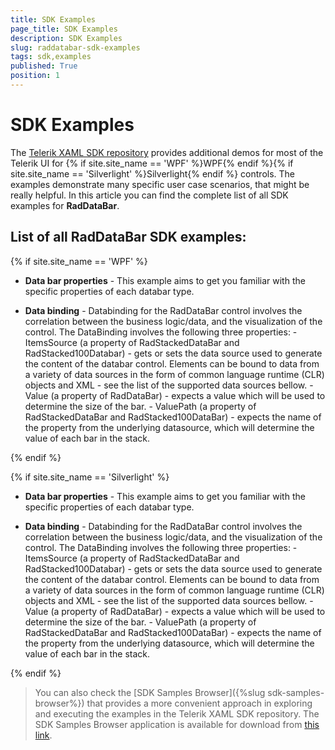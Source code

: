 ```yaml
---
title: SDK Examples
page_title: SDK Examples
description: SDK Examples
slug: raddatabar-sdk-examples
tags: sdk,examples
published: True
position: 1
---
```


# SDK Examples

The [Telerik XAML SDK repository](https://github.com/telerik/xaml-sdk/tree/master/) provides additional demos for most of the Telerik UI for {% if site.site_name == 'WPF' %}WPF{% endif %}{% if site.site_name == 'Silverlight' %}Silverlight{% endif %} controls. The examples demonstrate many specific user case scenarios, that might be really helpful. In this article you can find the complete list of all SDK examples for __RadDataBar__.

## List of all RadDataBar SDK examples:

{% if site.site_name == 'WPF' %}

* __Data bar properties__ - This example aims to get you familiar with the specific properties of each databar type.

* __Data binding__ - Databinding for the RadDataBar control involves the correlation between the business logic/data, and the visualization of the control. The DataBinding involves the following three properties:   - ItemsSource (a property of RadStackedDataBar and RadStacked100Databar) - gets or sets the data source used to generate the content of the databar control. Elements can be bound to data from a variety of data sources in the form of common language runtime (CLR) objects and XML - see the list of the supported data sources bellow.   - Value (a property of RadDataBar) - expects a value which will be used to determine the size of the bar.   - ValuePath (a property of RadStackedDataBar and RadStacked100DataBar) - expects the name of the property from the underlying datasource, which will determine the value of each bar in the stack.

{% endif %}

{% if site.site_name == 'Silverlight' %}

* __Data bar properties__ - This example aims to get you familiar with the specific properties of each databar type.

* __Data binding__ - Databinding for the RadDataBar control involves the correlation between the business logic/data, and the visualization of the control. The DataBinding involves the following three properties:   - ItemsSource (a property of RadStackedDataBar and RadStacked100Databar) - gets or sets the data source used to generate the content of the databar control. Elements can be bound to data from a variety of data sources in the form of common language runtime (CLR) objects and XML - see the list of the supported data sources bellow.   - Value (a property of RadDataBar) - expects a value which will be used to determine the size of the bar.   - ValuePath (a property of RadStackedDataBar and RadStacked100DataBar) - expects the name of the property from the underlying datasource, which will determine the value of each bar in the stack.

{% endif %}

>You can also check the [SDK Samples Browser]({%slug sdk-samples-browser%}) that provides a more convenient approach in exploring and executing the examples in the Telerik XAML SDK repository. The SDK Samples Browser application is available for download from [this link](http://demos.telerik.com/xaml-sdkbrowser/).